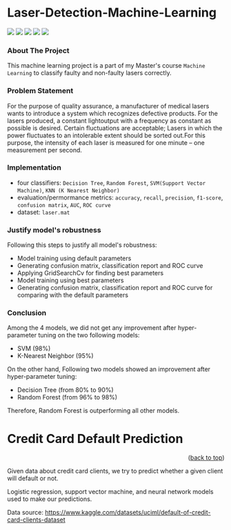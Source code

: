 # Laser-Detection-Machine-Learning

<a name="readme-top"></a>
<p float="left">
  <img src="https://img.shields.io/badge/Python-FFD43B?style=for-the-badge&logo=python&logoColor=blue">
  <img src="https://img.shields.io/badge/Jupyter-F37626.svg?&style=for-the-badge&logo=Jupyter&logoColor=white">
  <img src="https://img.shields.io/badge/Pandas-2C2D72?style=for-the-badge&logo=pandas&logoColor=white">
  <img src="https://img.shields.io/badge/Numpy-777BB4?style=for-the-badge&logo=numpy&logoColor=white">
  <img src="https://img.shields.io/badge/scikit_learn-F7931E?style=for-the-badge&logo=scikit-learn&logoColor=white">
  
</p>

<!-- ABOUT THE PROJECT -->
### About The Project
This machine learning project is a part of my Master's course `Machine Learning` to classify faulty and non-faulty lasers correctly.

### Problem Statement
For the purpose of quality assurance, a manufacturer of medical lasers wants to introduce a system which recognizes defective products. For the lasers produced, a constant lightoutput with a frequency as constant as possible is desired. Certain fluctuations are acceptable; Lasers in which the power fluctuates to an intolerable extent should be sorted out.For this purpose, the intensity of each laser is measured for one minute – one measurement per second.

### Implementation

* four classifiers: `Decision Tree`, `Random Forest`, `SVM(Support Vector Machine)`, `KNN (K Nearest Neighbor)`
* evaluation/permormance metrics: `accuracy`, `recall`, `precision`, `f1-score`, `confusion matrix`, `AUC`, `ROC curve`
* dataset: `laser.mat`

### Justify model's robustness
Following this steps to justify all model's robustness:
* Model training using default parameters
* Generating confusion matrix, classification report and ROC curve
* Applying GridSearchCv for finding best parameters
* Model training using best parameters
* Generating confusion matrix, classification report and ROC curve for comparing with the default parameters

### Conclusion
Among the 4 models, we did not get any improvement after hyper-parameter tuning on the two following models:
* SVM (98%)
* K-Nearest Neighbor (95%)

On the other hand, Following two models showed an improvement after hyper-parameter tuning:
* Decision Tree (from 80% to 90%)
* Random Forest (from 96% to 98%)

Therefore, Random Forest is outperforming all other models.


# Credit Card Default Prediction

<p align="right">(<a href="#readme-top">back to top</a>)</p>
Given data about credit card clients, we try to predict whether a given client will default or not.  

Logistic regression, support vector machine, and neural network models used to make our predictions.  

Data source: https://www.kaggle.com/datasets/uciml/default-of-credit-card-clients-dataset
